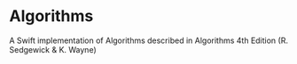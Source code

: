 # Algorithms
A Swift implementation of Algorithms described in Algorithms 4th Edition (R. Sedgewick &amp; K. Wayne)
